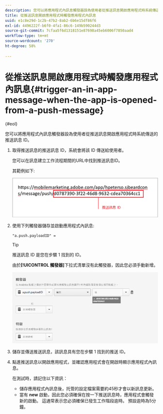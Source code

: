 ```yaml
---
description: 您可以將應用程式內訊息觸發器設為使用者從推送訊息開啟應用程式時系統傳送的推送訊息 ID。
title: 從推送訊息開啟應用程式時觸發應用程式內訊息
uuid: e1c8e29d-1c2b-47b2-8ab2-6b6e15df86f6
exl-id: 4496222f-b6f0-4fa1-86c6-149b590244d3
source-git-commit: 7cfaa5f6d1318151e87698a45eb6006f7850aad4
workflow-type: tm+mt
source-wordcount: '270'
ht-degree: 58%

---
```


# 從推送訊息開啟應用程式時觸發應用程式內訊息{#trigger-an-in-app-message-when-the-app-is-opened-from-a-push-message}

{#eol}

您可以將應用程式內訊息觸發器設為使用者從推送訊息開啟應用程式時系統傳送的推送訊息 ID。

1. 取得推送訊息的推送訊息 ID，系統會將該 ID 傳送給使用者。

   您可以在訊息建立工作流程期間的URL中找到推送訊息ID。

   其範例如下:

   ![](assets/brandon_task1.png)

1. 使用下列觸發器儲存並啟動應用程式內訊息:

   `"a.push.payloadID" =`

   >[!TIP]
   >
   >推送訊息 ID 是您在步驟 1 找到的 ID。

   由於&#x200B;**[!UICONTROL 觸發器]**&#x200B;下拉式清單沒有此觸發器，因此您必須手動新增。

   ![](assets/brandon_task2.png)

1. 儲存並傳送推送訊息，該訊息具有您在步驟 1 找到的推送 ID。
1. 點進推送訊息以開啟應用程式，並確認應用程式會在開啟時顯示應用程式內訊息。

   在測試時，請記住以下資訊：

   * 儲存應用程式內訊息後，托管的設定檔案需要約45秒才會以新訊息更新。
   * 當有 **new** 啟動，因此您必須確保在按一下推送訊息時，應用程式會觸發新的啟動。
   這通常表示您必須確保已發生工作階段逾時。 預設逾時為5分鐘。
